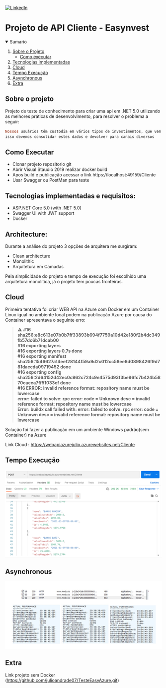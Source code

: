 [![LinkedIn][linkedin-shield]][linkedin-url]

# Projeto de API Cliente - Easynvest

<details open="open">
  <summary>Sumario</summary>
  <ol>
    <li>
      <a href="#sobre-o-projeto">Sobre o Projeto</a>
      <ul>
        <li><a href="#como-executar">Como executar</a></li>
      </ul>
    </li>
    <li><a href="#tecnologias-implementadas-e-requisitos">Tecnologias implementadas</a></li>
    <li><a href="#cloud">Cloud</a></li>
    <li><a href="#tempo-execução">Tempo Execução</a></li>
    <li><a href="#asynchronous">Asynchronous</a></li>
    <li><a href="#extra">Extra</a></li>
  </ol>
</details>

<!--#about-the-project-->
## Sobre o projeto

Projeto de teste de conhecimento para criar uma api em .NET 5.0 utilizando as melhores práticas de desenvolvimento, para resolver o 
problema a seguir: 

```ruby
Nossos usuários têm custodia em vários tipos de investimentos, que vem de serviços distintos, para
isso devemos consolidar estes dados e devolver para canais diversos
```

## Como Executar

+ Clonar projeto repositorio git
+ Abrir Visual Staudio 2019 realizar docker build
+ Apos build e publicação acessar o link https://localhost:49159/Cliente
+ Usar Swagger ou PostMan para teste 

## Tecnologias implementadas e requisitos:

- ASP.NET Core 5.0 (with .NET 5.0)
- Swagger UI with JWT support
- Docker


## Architecture:

Durante a análise do projeto 3 opções de arquitera me surgiram: 

+ Clean architecture
+ Monolithic
+ Arquitetura em Camadas 
 
Pela simplicidade do projeto e tempo de execução foi escolhido uma arquitetura monolitica, já o projeto tem poucas fronteiras.


## Cloud 
Primeira tentativa foi criar WEB API na Azure com Docker em um Container Linux igual no ambiente local podem na 
publicação Azure por causa do Container apresentava o seguinte erro:

> :warning: **#16 sha256:e8c613e07b0b7ff33893b694f7759a10d42e180f2b4dc349fb57dc6b71dcab00 <br />
#16 exporting layers <br />
#16 exporting layers 0.7s done <br />
#16 exporting manifest sha256:1546627a14eef28144f59a9d2c012cc58ee6d0898426f9d781daccda09719452 done <br />
#16 exporting config sha256:2d64152d42ec0c962c724c9e4575d93f3be96fc7b424b5870caeca7ff51033ef done <br />
#16 ERROR: invalid reference format: repository name must be lowercase <br />
error: failed to solve: rpc error: code = Unknown desc = invalid reference format: repository name must be lowercase <br />
Error: buildx call failed with: error: failed to solve: rpc error: code = Unknown desc = invalid reference format: repository name must be lowercase <br />**

Solução foi fazer a publicação em um ambiente Windows padrão(sem Container) na Azure

Link Cloud : https://webapiazurejulio.azurewebsites.net/Cliente

## Tempo Execução

![alt text](https://github.com/julioandrade07/TesteEasy/blob/main/Imagem/EvidenciaPerformace.PNG?raw=true)

## Asynchronous
![alt text](https://github.com/julioandrade07/TesteEasy/blob/main/Imagem/EvidenciaPerformace_.PNG?raw=true)


## Extra
Link projeto sem Docker (https://github.com/julioandrade07/TesteEasyAzure.git)


[linkedin-url]: https://www.linkedin.com/in/julio-andrade-0b740469/
[linkedin-shield]: https://img.shields.io/badge/-LinkedIn-black.svg?style=for-the-badge&logo=linkedin&colorB=555
